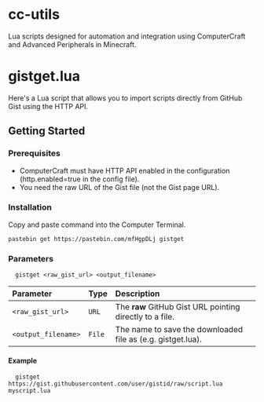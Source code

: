 # cc-utils
Lua scripts designed for automation and integration using ComputerCraft and Advanced Peripherals in Minecraft.
# gistget.lua

Here's a Lua script that allows you to import scripts directly from GitHub Gist using the HTTP API.


## Getting Started

### Prerequisites
 - ComputerCraft must have HTTP API enabled in the configuration (http.enabled=true in the config file).
 - You need the raw URL of the Gist file (not the Gist page URL). 

### Installation

Copy and paste command into the Computer Terminal.
```
pastebin get https://pastebin.com/mfHgpDLj gistget
```

### Parameters

```
  gistget <raw_gist_url> <output_filename>
```

| Parameter | Type     | Description                |
| :-------- | :------- | :------------------------- |
| `<raw_gist_url>` | `URL` | The **raw** GitHub Gist URL pointing directly to a file. |
| `<output_filename>` | `File` | The name to save the downloaded file as (e.g. gistget.lua). |

#### Example

```
  gistget https://gist.githubusercontent.com/user/gistid/raw/script.lua myscript.lua

